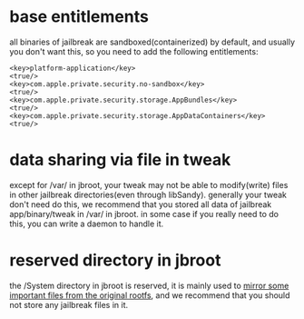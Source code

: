 # base entitlements

all binaries of jailbreak are sandboxed(containerized) by default, 
and usually you don't want this, so you need to add the following entitlements:

```
<key>platform-application</key>
<true/>
<key>com.apple.private.security.no-sandbox</key>
<true/>
<key>com.apple.private.security.storage.AppBundles</key>
<true/>
<key>com.apple.private.security.storage.AppDataContainers</key>
<true/>
```

# data sharing via file in tweak

except for /var/ in jbroot, your tweak may not be able to modify(write) files in other jailbreak directories(even through libSandy). 
generally your tweak don't need do this, we recommend that you stored all data of jailbreak app/binary/tweak in /var/ in jbroot.
in some case if you really need to do this, you can write a daemon to handle it.


# reserved directory in jbroot

the /System directory in jbroot is reserved, it is mainly used to [mirror some important files from the original rootfs](filemirror.md), 
and we recommend that you should not store any jailbreak files in it.


